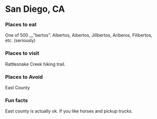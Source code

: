 # San Diego, CA

### Places to eat
One of 500 __"bertos".  Albertos, Aibertos, Jillbertos, Ariberos, Filibertos, etc. (seriously)

### Places to visit
Rattlesnake Creek hiking trail.

### Places to Avoid
East County

### Fun facts
East county is actually ok. If you like horses and pickup trucks.
